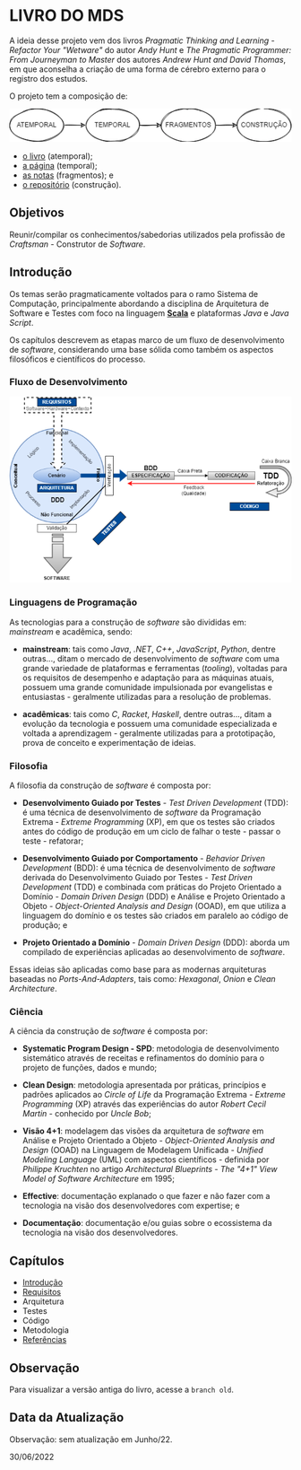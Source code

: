 # LIVRO DO MDS

A ideia desse projeto vem dos livros _Pragmatic Thinking and Learning - Refactor Your "Wetware"_ do autor _Andy Hunt_ e _The Pragmatic Programmer: From Journeyman to Master_ dos autores _Andrew Hunt and David Thomas_, em que aconselha a criação de uma forma de cérebro externo para o registro dos estudos.

O projeto tem a composição de:

![Composição do Projeto](./assets/introduction-project-composition.png 'Composição do Projeto')

- [o livro](https://github.com/mdssjc/mds/ 'o livro') (atemporal);
- [a página](https://marcelo-mds.dev/ 'a página') (temporal);
- [as notas](https://github.com/mdssjc/mds-notes/ 'as notas') (fragmentos); e
- [o repositório](https://github.com/mdssjc/ 'o repositório') (construção).

## Objetivos

Reunir/compilar os conhecimentos/sabedorias utilizados pela profissão de _Craftsman_ - Construtor de _Software_.

## Introdução

Os temas serão pragmaticamente voltados para o ramo Sistema de Computação, principalmente abordando a disciplina de Arquitetura de Software e Testes com foco na linguagem **[Scala](https://scala-lang.org// 'Scala')** e plataformas _Java_ e _Java Script_.

Os capítulos descrevem as etapas marco de um fluxo de desenvolvimento de _software_, considerando uma base sólida como também os aspectos filosóficos e científicos do processo.

### Fluxo de Desenvolvimento

![Fluxo de Desenvolvimento](./assets/introduction-development-flow.png 'Fluxo de Desenvolvimento')

### Linguagens de Programação

As tecnologias para a construção de _software_ são divididas em: _mainstream_ e acadêmica, sendo:

- **mainstream**: tais como _Java_, _.NET_, _C++_, _JavaScript_, _Python_, dentre outras..., ditam o mercado de desenvolvimento de _software_ com uma grande variedade de plataformas e ferramentas (_tooling_), voltadas para os requisitos de desempenho e adaptação para as máquinas atuais, possuem uma grande comunidade impulsionada por evangelistas e entusiastas - geralmente utilizadas para a resolução de problemas.

- **acadêmicas**: tais como _C_, _Racket_, _Haskell_, dentre outras..., ditam a evolução da tecnologia e possuem uma comunidade especializada e voltada a aprendizagem - geralmente utilizadas para a prototipação, prova de conceito e experimentação de ideias.

### Filosofia

A filosofia da construção de _software_ é composta por:

- **Desenvolvimento Guiado por Testes** - _Test Driven Development_ (TDD): é uma técnica de desenvolvimento de _software_ da Programação Extrema - _Extreme Programming_ (XP), em que os testes são criados antes do código de produção em um ciclo de falhar o teste - passar o teste - refatorar;

- **Desenvolvimento Guiado por Comportamento** - _Behavior Driven Development_ (BDD): é uma técnica de desenvolvimento de _software_ derivada do Desenvolvimento Guiado por Testes - _Test Driven Development_ (TDD) e combinada com práticas do Projeto Orientado a Domínio - _Domain Driven Design_ (DDD) e Análise e Projeto Orientado a Objeto - _Object-Oriented Analysis and Design_ (OOAD), em que utiliza a linguagem do domínio e os testes são criados em paralelo ao código de produção; e

- **Projeto Orientado a Domínio** - _Domain Driven Design_ (DDD): aborda um compilado de experiências aplicadas ao desenvolvimento de _software_.

Essas ideias são aplicadas como base para as modernas arquiteturas baseadas no _Ports-And-Adapters_, tais como: _Hexagonal_, _Onion_ e _Clean Architecture_.

### Ciência

A ciência da construção de _software_ é composta por:

- **Systematic Program Design - SPD**: metodologia de desenvolvimento sistemático através de receitas e refinamentos do domínio para o projeto de funções, dados e mundo;

- **Clean Design**: metodologia apresentada por práticas, princípios e padrões aplicados ao _Circle of Life_ da Programação Extrema - _Extreme Programming_ (XP) através das experiências do autor _Robert Cecil Martin_ - conhecido por _Uncle Bob_;

- **Visão 4+1**: modelagem das visões da arquitetura de _software_ em Análise e Projeto Orientado a Objeto - _Object-Oriented Analysis and Design_ (OOAD) na Linguagem de Modelagem Unificada - _Unified Modeling Language_ (UML) com aspectos científicos - definida por _Philippe Kruchten_ no artigo _Architectural Blueprints - The "4+1" View Model of Software Architecture_ em 1995;

- **Effective**: documentação explanado o que fazer e não fazer com a tecnologia na visão dos desenvolvedores com expertise; e

- **Documentação**: documentação e/ou guias sobre o ecossistema da tecnologia na visão dos desenvolvedores.

## Capítulos

- [Introdução](readme.md 'Introdução')
- [Requisitos](requirements.md 'Requisitos')
- Arquitetura
- Testes
- Código
- Metodologia
- [Referências](references.md 'Referências')

## Observação

Para visualizar a versão antiga do livro, acesse a `branch old`.

## Data da Atualização

Observação: sem atualização em Junho/22.

30/06/2022
